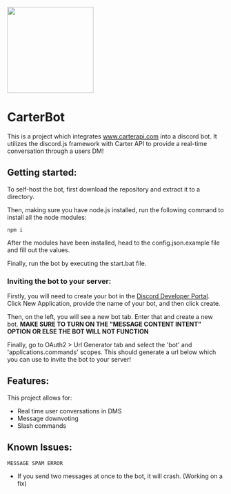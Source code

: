 <a href="https://www.carterapi.com"><img src="https://151297354-files.gitbook.io/~/files/v0/b/gitbook-x-prod.appspot.com/o/spaces%2FciRkFwFdI6llRRifmbqJ%2Fuploads%2FrWJk4wUxapMwAgqOV3Np%2FBUILT-WITH-CARTER.svg?alt=media&token=32f7a446-b9b8-4ded-9263-1c11158c9c2f" style="width: 200px;" /></a>

# CarterBot
This is a project which integrates www.carterapi.com into a discord bot. It utilizes the discord.js framework with Carter API to provide a real-time conversation through a users DM!

## Getting started:
To self-host the bot, first download the repository and extract it to a directory.

Then, making sure you have node.js installed, run the following command to install all the node modules:
```
npm i
```
After the modules have been installed, head to the config.json.example file and fill out the values.

Finally, run the bot by executing the start.bat file.

### Inviting the bot to your server:
Firstly, you will need to create your bot in the [Discord Developer Portal](https://discord.com/developers/applications/). Click New Application, provide the name of your bot, and then click create.

Then, on the left, you will see a new bot tab. Enter that and create a new bot.
**MAKE SURE TO TURN ON THE "MESSAGE CONTENT INTENT" OPTION OR ELSE THE BOT WILL NOT FUNCTION**

Finally, go to OAuth2 > Url Generator tab and select the 'bot' and 'applications.commands' scopes. This should generate a url below which you can use to invite the bot to your server!

## Features:
This project allows for:
- Real time user conversations in DMS
- Message downvoting
- Slash commands

## Known Issues:

```MESSAGE SPAM ERROR```
- If you send two messages at once to the bot, it will crash. (Working on a fix)
